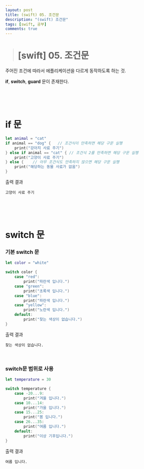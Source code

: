 ```yaml
---
layout: post
title: (swift) 05. 조건문
description: "(swift) 조건문"
tags: [swift, 공부]
comments: true
---
```


> # [swift] 05. 조건문

주어진 조건에 따라서 에플리케이션을 다르게 동작하도록 하는 것.

**if**, **switch**, **guard** 문이 존재한다.

<br>
<br>
<br>

# if 문

``` swift
let animal = "cat"
if animal == "dog" {   // 조건식이 만족하면 해당 구문 실행
    print("강아지 사료 주기")
} else if animal == "cat" { // 조건식 2를 만족하면 해당 구문 실행
    print("고양이 사료 주기")
} else {    // 아무 조건식도 만족하지 않으면 해당 구문 실행
    print("해당하는 동물 사료가 없움")
}
```

출력 결과
```
고양이 사료 주기
```

<br>
<br>
<br>

# switch 문

### 기본 switch 문

``` swift
let color = "white"

switch color {
    case "red":
        print("파란색 입니다.")
    case "green":
        print("초록색 입니다.")
    case "blue":
        print("파란색 입니다.")
    case "yellow":
        print("노란색 입니다.")
    default:
        print("찾는 색상이 없습니다.")
}
```

출력 결과  
```
찾는 색상이 없습니다.
```

<br>

### switch문 범위로 사용

``` swift
let temperature = 30

switch temperature {
    case -20...9:
        print("겨울 입니다.")
    case 10...14:
        print("가을 입니다.")
    case 15...25:
        print("봄 입니다.")
    case 26...35:
        print("여름 입니다.")
    default:
        print("이상 기후입니다.")
}
```

출력 결과  
```
여름 입니다.
```
